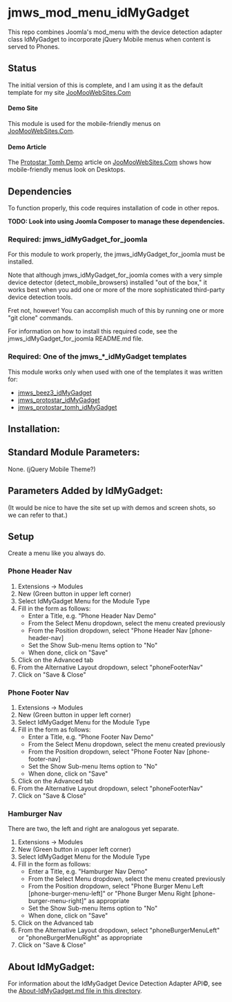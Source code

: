 # jmws_mod_menu_idMyGadget
This repo combines Joomla's mod_menu with the device detection adapter class IdMyGadget to incorporate jQuery Mobile menus when content is served to Phones.

## Status
The initial version of this is complete, and I am using it as the default template for my site [JooMooWebSites.Com](http://joomoowebsites.com/)

#### Demo Site
This module is used for the mobile-friendly menus on [JooMooWebSites.Com](http://joomoowebsites.com/).

#### Demo Article
The [Protostar Tomh Demo](http://joomoowebsites.com/index.php/demos/demos-joomla/joomla-templates/demo-protostar-tomh-idmygadget) article on [JooMooWebSites.Com](http://joomoowebsites.com) shows how mobile-friendly menus look on Desktops.

## Dependencies
To function properly, this code requires installation of code in other repos.

**TODO: Look into using Joomla Composer to manage these dependencies.**

### Required: jmws_idMyGadget_for_joomla
For this module to work properly, the jmws_idMyGadget_for_joomla must be installed.

Note that although jmws_idMyGadget_for_joomla comes with a very simple device detector (detect_mobile_browsers) installed "out of the box," it works best when you add one or more of the more sophisticated third-party device detection tools.

Fret not, however!  You can accomplish much of this by running one or more "git clone" commands.

For information on how to install this required code, see the jmws_idMyGadget_for_joomla README.md file.

### Required: One of the jmws_*_idMyGadget templates
This module works only when used with one of the templates it was written for:

* [jmws_beez3_idMyGadget](https://github.com/tomwhartung/jmws_beez3_idMyGadget)
* [jmws_protostar_idMyGadget](https://github.com/tomwhartung/jmws_protostar_idMyGadget)
* [jmws_protostar_tomh_idMyGadget](https://github.com/tomwhartung/jmws_protostar_tomh_idMyGadget)

## Installation:





## Standard Module Parameters:

None. (jQuery Mobile Theme?)

## Parameters Added by IdMyGadget:

(It would be nice to have the site set up with demos and screen shots, so we can refer to that.)

## Setup

Create a menu like you always do.

### Phone Header Nav

1. Extensions -> Modules
2. New (Green button in upper left corner)
3. Select IdMyGadget Menu for the Module Type
4. Fill in the form as follows:
   * Enter a Title, e.g. "Phone Header Nav Demo"
   * From the Select Menu dropdown, select the menu created previously
   * From the Position dropdown, select "Phone Header Nav [phone-header-nav]
   * Set the Show Sub-menu Items option to "No"
   * When done, click on "Save"
5. Click on the Advanced tab
6. From the Alternative Layout dropdown, select "phoneFooterNav"
7. Click on "Save & Close"


### Phone Footer Nav

1. Extensions -> Modules
2. New (Green button in upper left corner)
3. Select IdMyGadget Menu for the Module Type
4. Fill in the form as follows:
   * Enter a Title, e.g. "Phone Footer Nav Demo"
   * From the Select Menu dropdown, select the menu created previously
   * From the Position dropdown, select "Phone Footer Nav [phone-footer-nav]
   * Set the Show Sub-menu Items option to "No"
   * When done, click on "Save"
5. Click on the Advanced tab
6. From the Alternative Layout dropdown, select "phoneFooterNav"
7. Click on "Save & Close"

### Hamburger Nav

There are two, the left and right are analogous yet separate.

1. Extensions -> Modules
2. New (Green button in upper left corner)
3. Select IdMyGadget Menu for the Module Type
4. Fill in the form as follows:
   * Enter a Title, e.g. "Hamburger Nav Demo"
   * From the Select Menu dropdown, select the menu created previously
   * From the Position dropdown, select "Phone Burger Menu Left [phone-burger-menu-left]" or 
   "Phone Burger Menu Right [phone-burger-menu-right]" as appropriate
   * Set the Show Sub-menu Items option to "No"
   * When done, click on "Save"
5. Click on the Advanced tab
6. From the Alternative Layout dropdown, select "phoneBurgerMenuLeft" or "phoneBurgerMenuRight" as appropriate
7. Click on "Save & Close"

## About IdMyGadget:

For information about the IdMyGadget Device Detection Adapter API&copy;, see the [About-IdMyGadget.md file in this directory](https://github.com/tomwhartung/jmws_mod_menu_idMyGadget/blob/master/ABOUT-IdMyGadget.md).


